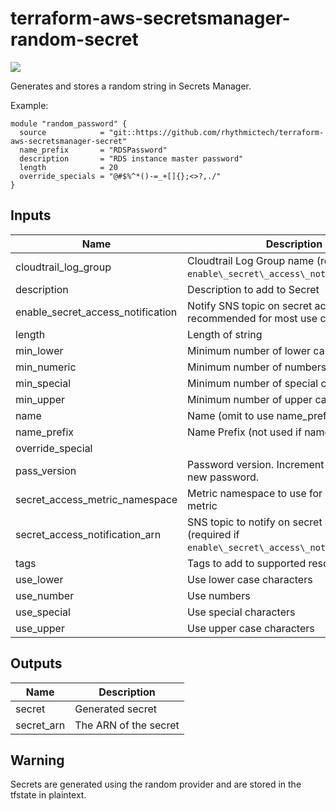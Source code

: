 # terraform-aws-secretsmanager-random-secret

[![](https://github.com/rhythmictech/terraform-aws-secretsmanager-random-secret/workflows/check/badge.svg)](https://github.com/rhythmictech/terraform-aws-secretsmanager-random-secret/actions)

Generates and stores a random string in Secrets Manager.

Example:

```
module "random_password" {
  source            = "git::https://github.com/rhythmictech/terraform-aws-secretsmanager-secret"
  name_prefix       = "RDSPassword"
  description       = "RDS instance master password"
  length            = 20
  override_specials = "@#$%^*()-=_+[]{};<>?,./"
}
```

<!-- BEGINNING OF PRE-COMMIT-TERRAFORM DOCS HOOK -->
## Inputs

| Name | Description | Type | Default | Required |
|------|-------------|:----:|:-----:|:-----:|
| cloudtrail\_log\_group | Cloudtrail Log Group name \(required if `enable\_secret\_access\_notification=true`\) | string | `""` | no |
| description | Description to add to Secret | string | `""` | no |
| enable\_secret\_access\_notification | Notify SNS topic on secret access \(not recommended for most use cases\) | bool | `"false"` | no |
| length | Length of string | number | n/a | yes |
| min\_lower | Minimum number of lower case characters | number | `"0"` | no |
| min\_numeric | Minimum number of numbers | number | `"0"` | no |
| min\_special | Minimum number of special characters | number | `"0"` | no |
| min\_upper | Minimum number of upper case characters | number | `"0"` | no |
| name | Name \(omit to use name\_prefix\) | string | `""` | no |
| name\_prefix | Name Prefix \(not used if name specified\) | string | `"terraform"` | no |
| override\_special |  | string | `""` | no |
| pass\_version | Password version. Increment this to trigger a new password. | number | `"1"` | no |
| secret\_access\_metric\_namespace | Metric namespace to use for CloudWatch metric | string | `"SecretsManager"` | no |
| secret\_access\_notification\_arn | SNS topic to notify on secret access \(required if `enable\_secret\_access\_notification=true`\) | string | `""` | no |
| tags | Tags to add to supported resources | map(string) | `{}` | no |
| use\_lower | Use lower case  characters | bool | `"true"` | no |
| use\_number | Use numbers | bool | `"true"` | no |
| use\_special | Use special characters | bool | `"true"` | no |
| use\_upper | Use upper case characters | bool | `"true"` | no |

## Outputs

| Name | Description |
|------|-------------|
| secret | Generated secret |
| secret\_arn | The ARN of the secret |

<!-- END OF PRE-COMMIT-TERRAFORM DOCS HOOK -->

## Warning
Secrets are generated using the random provider and are stored in the tfstate in plaintext.
